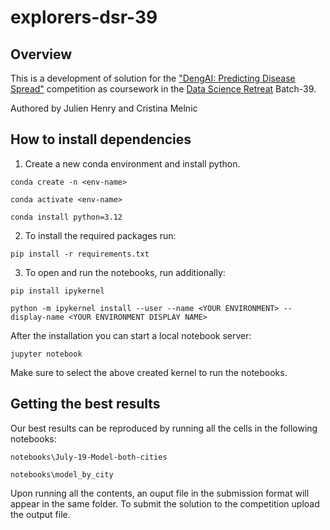 # explorers-dsr-39

## Overview

This is a development of solution for the ["DengAI: Predicting Disease Spread"](https://www.drivendata.org/competitions/44/dengai-predicting-disease-spread/) competition as coursework in the [Data Science Retreat](https://datascienceretreat.com/) Batch-39. 

Authored by Julien Henry and Cristina Melnic 

## How to install dependencies
1. Create a new conda environment and install python.

```
conda create -n <env-name>

conda activate <env-name>

conda install python=3.12
```

2. To install the required packages run:

```
pip install -r requirements.txt
```

3. To open and run the notebooks, run additionally:
```
pip install ipykernel

python -m ipykernel install --user --name <YOUR ENVIRONMENT> --display-name <YOUR ENVIRONMENT DISPLAY NAME>
```    
After the installation you can start a local notebook server:
```
jupyter notebook
```
Make sure to select the above created kernel to run the notebooks.


## Getting the best results
Our best results can be reproduced by running all the cells in the following notebooks:
```
notebooks\July-19-Model-both-cities

notebooks\model_by_city
```

Upon running all the contents, an ouput file in the submission format will appear in the same folder.
To submit the solution to the competition upload the output file.
